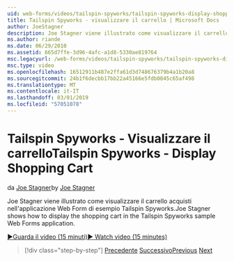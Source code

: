 ```yaml
---
uid: web-forms/videos/tailspin-spyworks/tailspin-spyworks-display-shopping-cart
title: Tailspin Spyworks - visualizzare il carrello | Microsoft Docs
author: JoeStagner
description: Joe Stagner viene illustrato come visualizzare il carrello acquisti nell'applicazione Web Form di esempio Tailspin Spyworks.
ms.author: riande
ms.date: 06/29/2010
ms.assetid: 665d7ffe-3d96-4afc-a1d8-5330ae819764
msc.legacyurl: /web-forms/videos/tailspin-spyworks/tailspin-spyworks-display-shopping-cart
msc.type: video
ms.openlocfilehash: 16512911b487e2ffa61d3d748676379b4a1b20a8
ms.sourcegitcommit: 24b1f6decbb17bb22a45166e5fdb0845c65af498
ms.translationtype: MT
ms.contentlocale: it-IT
ms.lasthandoff: 03/01/2019
ms.locfileid: "57051078"
---
```

<a name="tailspin-spyworks---display-shopping-cart"></a><span data-ttu-id="beb78-103">Tailspin Spyworks - Visualizzare il carrello</span><span class="sxs-lookup"><span data-stu-id="beb78-103">Tailspin Spyworks - Display Shopping Cart</span></span>
====================
<span data-ttu-id="beb78-104">da [Joe Stagner](https://github.com/JoeStagner)</span><span class="sxs-lookup"><span data-stu-id="beb78-104">by [Joe Stagner](https://github.com/JoeStagner)</span></span>

<span data-ttu-id="beb78-105">Joe Stagner viene illustrato come visualizzare il carrello acquisti nell'applicazione Web Form di esempio Tailspin Spyworks.</span><span class="sxs-lookup"><span data-stu-id="beb78-105">Joe Stagner shows how to display the shopping cart in the Tailspin Spyworks sample Web Forms application.</span></span>

[<span data-ttu-id="beb78-106">&#9654;Guarda il video (15 minuti)</span><span class="sxs-lookup"><span data-stu-id="beb78-106">&#9654; Watch video (15 minutes)</span></span>](https://channel9.msdn.com/Blogs/ASP-NET-Site-Videos/tailspin-spyworks-display-shopping-cart)

> [!div class="step-by-step"]
> <span data-ttu-id="beb78-107">[Precedente](tailspin-spyworks-adding-items-to-the-shopping-cart.md)
> [Successivo](tailspin-spyworks-update-the-shopping-cart.md)</span><span class="sxs-lookup"><span data-stu-id="beb78-107">[Previous](tailspin-spyworks-adding-items-to-the-shopping-cart.md)
[Next](tailspin-spyworks-update-the-shopping-cart.md)</span></span>
